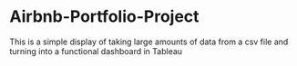 # Airbnb-Portfolio-Project
This is a simple display of taking large amounts of data from a csv file and turning into a functional dashboard in Tableau

